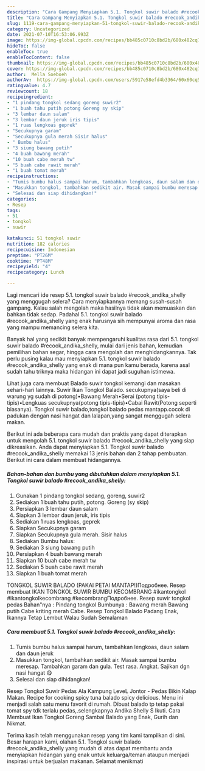 ```yaml
---
description: "Cara Gampang Menyiapkan 5.1. Tongkol suwir balado #recook_andika_shelly yang Lezat Sekali"
title: "Cara Gampang Menyiapkan 5.1. Tongkol suwir balado #recook_andika_shelly yang Lezat Sekali"
slug: 1119-cara-gampang-menyiapkan-51-tongkol-suwir-balado-recook-andika-shelly-yang-lezat-sekali
category: Uncategorized
date: 2021-07-10T16:53:06.993Z
image: https://img-global.cpcdn.com/recipes/bb485c0710c8bd2b/680x482cq70/51-tongkol-suwir-balado-recook_andika_shelly-foto-resep-utama.jpg
hideToc: false
enableToc: true
enableTocContent: false
thumbnail: https://img-global.cpcdn.com/recipes/bb485c0710c8bd2b/680x482cq70/51-tongkol-suwir-balado-recook_andika_shelly-foto-resep-utama.jpg
cover: https://img-global.cpcdn.com/recipes/bb485c0710c8bd2b/680x482cq70/51-tongkol-suwir-balado-recook_andika_shelly-foto-resep-utama.jpg
author:  Mella Soeboeh
authorAv:  https://img-global.cpcdn.com/users/5917e58efd4b3364/60x60cq50/avatar.jpg
ratingvalue: 4.7
reviewcount: 18
recipeingredient:
- "1 pindang tongkol sedang goreng suwir2"
- "1 buah tahu putih potong Goreng sy skip"
- "3 lembar daun salam"
- "3 lembar daun jeruk iris tipis"
- "1 ruas lengkoas geprek"
- "Secukupnya garam"
- "Secukupnya gula merah Sisir halus"
- " Bumbu halus"
- "3 siung bawang putih"
- "4 buah bawang merah"
- "10 buah cabe merah tw"
- "5 buah cabe rawit merah"
- "1 buah tomat merah"
recipeinstructions:
- "Tumis bumbu halus sampai harum, tambahkan lengkoas, daun salam dan daun jeruk"
- "Masukkan tongkol, tambahkan sedikit air. Masak sampai bumbu meresap. Tambahkan garam dan gula. Test rasa. Angkat. Sajikan dgn nasi hangat 😋"
- "Selesai dan siap dihidangkan!"
categories:
- Resep
tags:
- 51
- tongkol
- suwir

katakunci: 51 tongkol suwir 
nutrition: 182 calories
recipecuisine: Indonesian
preptime: "PT26M"
cooktime: "PT48M"
recipeyield: "4"
recipecategory: Lunch

---
```



Lagi mencari ide resep 5.1. tongkol suwir balado #recook_andika_shelly yang menggugah selera? Cara menyiapkannya memang susah-susah gampang. Kalau salah mengolah maka hasilnya tidak akan memuaskan dan bahkan tidak sedap. Padahal 5.1. tongkol suwir balado #recook_andika_shelly yang enak harusnya sih mempunyai aroma dan rasa yang mampu memancing selera kita.


Banyak hal yang sedikit banyak mempengaruhi kualitas rasa dari 5.1. tongkol suwir balado #recook_andika_shelly, mulai dari jenis bahan, kemudian pemilihan bahan segar, hingga cara mengolah dan menghidangkannya. Tak perlu pusing kalau mau menyiapkan 5.1. tongkol suwir balado #recook_andika_shelly yang enak di mana pun kamu berada, karena asal sudah tahu triknya maka hidangan ini dapat jadi suguhan istimewa.

Lihat juga cara membuat Balado suwir tongkol kemangi dan masakan sehari-hari lainnya. Suwir Ikan Tongkol Balado. secukupnya(saya beli di warung yg sudah di potong)•Bawang Merah•Serai (potong tipis-tipis)•Lengkuas secukupnya(potong tipis-tipis)•Cabai Rawit(Potong seperti biasanya). Tongkol suwir balado,tongkol balado pedas mantapp.cocok di padukan dengan nasi hangat dan lalapan,yang sangat menggugah selera makan.


Berikut ini ada beberapa cara mudah dan praktis yang dapat diterapkan untuk mengolah 5.1. tongkol suwir balado #recook_andika_shelly yang siap dikreasikan. Anda dapat menyiapkan 5.1. Tongkol suwir balado #recook_andika_shelly memakai 13 jenis bahan dan 2 tahap pembuatan. Berikut ini cara dalam membuat hidangannya.

<!--inarticleads1-->

##### Bahan-bahan dan bumbu yang dibutuhkan dalam menyiapkan 5.1. Tongkol suwir balado #recook_andika_shelly:

1. Gunakan 1 pindang tongkol sedang, goreng, suwir2
1. Sediakan 1 buah tahu putih, potong. Goreng (sy skip)
1. Persiapkan 3 lembar daun salam
1. Siapkan 3 lembar daun jeruk, iris tipis
1. Sediakan 1 ruas lengkoas, geprek
1. Siapkan Secukupnya garam
1. Siapkan Secukupnya gula merah. Sisir halus
1. Sediakan  Bumbu halus:
1. Sediakan 3 siung bawang putih
1. Persiapkan 4 buah bawang merah
1. Siapkan 10 buah cabe merah tw
1. Sediakan 5 buah cabe rawit merah
1. Siapkan 1 buah tomat merah


TONGKOL SUWIR BALADO (PAKAI PETAI MANTAP!)Подробнее. Resep membuat IKAN TONGKOL SUWIR BUMBU KECOMBRANG #ikantongkol #ikantongkolkecombrang #kecombrangПодробнее. Resep suwir tongkol pedas Bahan&#34;nya : Pindang tongkol Bumbunya : Bawang merah Bawang putih Cabe kriting merah Cabe. Resep Tongkol Balado Padang Enak, Ikannya Tetap Lembut Walau Sudah Semalaman 

<!--inarticleads2-->

##### Cara membuat 5.1. Tongkol suwir balado #recook_andika_shelly:

1. Tumis bumbu halus sampai harum, tambahkan lengkoas, daun salam dan daun jeruk
1. Masukkan tongkol, tambahkan sedikit air. Masak sampai bumbu meresap. Tambahkan garam dan gula. Test rasa. Angkat. Sajikan dgn nasi hangat 😋
1. Selesai dan siap dihidangkan!

Resep Tongkol Suwir Pedas Ala Kampung LeveL Jontor - Pedas Bikin Kalap Makan. Recipe for cooking spicy tuna balado spicy delicious. Menu ini menjadi salah satu menu favorit di rumah. Dibuat balado tp tetap pakai tomat spy tdk terlalu pedas,.selengkapnya Andika Shelly S Ikuti. Cara Membuat Ikan Tongkol Goreng Sambal Balado yang Enak, Gurih dan Nikmat. 

Terima kasih telah menggunakan resep yang tim kami tampilkan di sini. Besar harapan kami, olahan 5.1. Tongkol suwir balado #recook_andika_shelly yang mudah di atas dapat membantu anda menyiapkan hidangan yang enak untuk keluarga/teman ataupun menjadi inspirasi untuk berjualan makanan. Selamat menikmati

